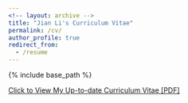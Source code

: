 ```yaml
---
<!-- layout: archive -->
title: "Jian Li's Curriculum Vitae"
permalink: /cv/
author_profile: true
redirect_from:
  - /resume
---
```


{% include base_path %}

[Click to View My Up-to-date Curriculum Vitae [PDF]](https://lijian.ac.cn/files/lijian_cv.pdf)
